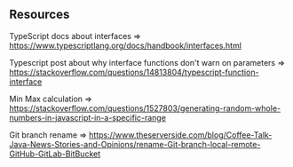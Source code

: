 ## Resources
TypeScript docs about interfaces => https://www.typescriptlang.org/docs/handbook/interfaces.html 

Typescript post about why interface functions don't warn on parameters => https://stackoverflow.com/questions/14813804/typescript-function-interface

Min Max calculation => https://stackoverflow.com/questions/1527803/generating-random-whole-numbers-in-javascript-in-a-specific-range

Git branch rename => https://www.theserverside.com/blog/Coffee-Talk-Java-News-Stories-and-Opinions/rename-Git-branch-local-remote-GitHub-GitLab-BitBucket 

